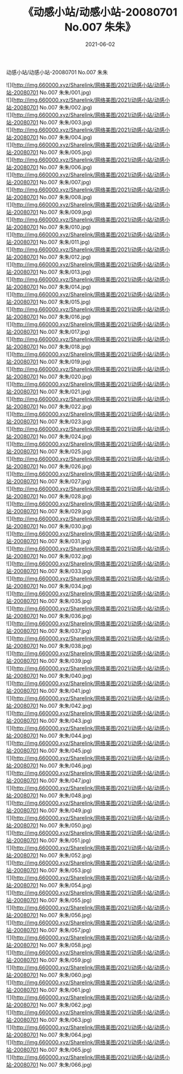 ﻿---
layout: post
title:  《动感小站/动感小站-20080701 No.007 朱朱》
date:   2021-06-02
img: http://img.660000.xyz/Sharelink/网络美图/2021/动感小站/动感小站-20080701 No.007 朱朱/000.jpg
categories: [美女, 清纯, 唯美]
---

动感小站/动感小站-20080701 No.007 朱朱

 ![](http://img.660000.xyz/Sharelink/网络美图/2021/动感小站/动感小站-20080701 No.007 朱朱/001.jpg) <br>![](http://img.660000.xyz/Sharelink/网络美图/2021/动感小站/动感小站-20080701 No.007 朱朱/002.jpg) <br>![](http://img.660000.xyz/Sharelink/网络美图/2021/动感小站/动感小站-20080701 No.007 朱朱/003.jpg) <br>![](http://img.660000.xyz/Sharelink/网络美图/2021/动感小站/动感小站-20080701 No.007 朱朱/004.jpg) <br>![](http://img.660000.xyz/Sharelink/网络美图/2021/动感小站/动感小站-20080701 No.007 朱朱/005.jpg) <br>![](http://img.660000.xyz/Sharelink/网络美图/2021/动感小站/动感小站-20080701 No.007 朱朱/006.jpg) <br>![](http://img.660000.xyz/Sharelink/网络美图/2021/动感小站/动感小站-20080701 No.007 朱朱/007.jpg) <br>![](http://img.660000.xyz/Sharelink/网络美图/2021/动感小站/动感小站-20080701 No.007 朱朱/008.jpg) <br>![](http://img.660000.xyz/Sharelink/网络美图/2021/动感小站/动感小站-20080701 No.007 朱朱/009.jpg) <br>![](http://img.660000.xyz/Sharelink/网络美图/2021/动感小站/动感小站-20080701 No.007 朱朱/010.jpg) <br>![](http://img.660000.xyz/Sharelink/网络美图/2021/动感小站/动感小站-20080701 No.007 朱朱/011.jpg) <br>![](http://img.660000.xyz/Sharelink/网络美图/2021/动感小站/动感小站-20080701 No.007 朱朱/012.jpg) <br>![](http://img.660000.xyz/Sharelink/网络美图/2021/动感小站/动感小站-20080701 No.007 朱朱/013.jpg) <br>![](http://img.660000.xyz/Sharelink/网络美图/2021/动感小站/动感小站-20080701 No.007 朱朱/014.jpg) <br>![](http://img.660000.xyz/Sharelink/网络美图/2021/动感小站/动感小站-20080701 No.007 朱朱/015.jpg) <br>![](http://img.660000.xyz/Sharelink/网络美图/2021/动感小站/动感小站-20080701 No.007 朱朱/016.jpg) <br>![](http://img.660000.xyz/Sharelink/网络美图/2021/动感小站/动感小站-20080701 No.007 朱朱/017.jpg) <br>![](http://img.660000.xyz/Sharelink/网络美图/2021/动感小站/动感小站-20080701 No.007 朱朱/018.jpg) <br>![](http://img.660000.xyz/Sharelink/网络美图/2021/动感小站/动感小站-20080701 No.007 朱朱/019.jpg) <br>![](http://img.660000.xyz/Sharelink/网络美图/2021/动感小站/动感小站-20080701 No.007 朱朱/020.jpg) <br>![](http://img.660000.xyz/Sharelink/网络美图/2021/动感小站/动感小站-20080701 No.007 朱朱/021.jpg) <br>![](http://img.660000.xyz/Sharelink/网络美图/2021/动感小站/动感小站-20080701 No.007 朱朱/022.jpg) <br>![](http://img.660000.xyz/Sharelink/网络美图/2021/动感小站/动感小站-20080701 No.007 朱朱/023.jpg) <br>![](http://img.660000.xyz/Sharelink/网络美图/2021/动感小站/动感小站-20080701 No.007 朱朱/024.jpg) <br>![](http://img.660000.xyz/Sharelink/网络美图/2021/动感小站/动感小站-20080701 No.007 朱朱/025.jpg) <br>![](http://img.660000.xyz/Sharelink/网络美图/2021/动感小站/动感小站-20080701 No.007 朱朱/026.jpg) <br>![](http://img.660000.xyz/Sharelink/网络美图/2021/动感小站/动感小站-20080701 No.007 朱朱/027.jpg) <br>![](http://img.660000.xyz/Sharelink/网络美图/2021/动感小站/动感小站-20080701 No.007 朱朱/028.jpg) <br>![](http://img.660000.xyz/Sharelink/网络美图/2021/动感小站/动感小站-20080701 No.007 朱朱/029.jpg) <br>![](http://img.660000.xyz/Sharelink/网络美图/2021/动感小站/动感小站-20080701 No.007 朱朱/030.jpg) <br>![](http://img.660000.xyz/Sharelink/网络美图/2021/动感小站/动感小站-20080701 No.007 朱朱/031.jpg) <br>![](http://img.660000.xyz/Sharelink/网络美图/2021/动感小站/动感小站-20080701 No.007 朱朱/032.jpg) <br>![](http://img.660000.xyz/Sharelink/网络美图/2021/动感小站/动感小站-20080701 No.007 朱朱/033.jpg) <br>![](http://img.660000.xyz/Sharelink/网络美图/2021/动感小站/动感小站-20080701 No.007 朱朱/034.jpg) <br>![](http://img.660000.xyz/Sharelink/网络美图/2021/动感小站/动感小站-20080701 No.007 朱朱/035.jpg) <br>![](http://img.660000.xyz/Sharelink/网络美图/2021/动感小站/动感小站-20080701 No.007 朱朱/036.jpg) <br>![](http://img.660000.xyz/Sharelink/网络美图/2021/动感小站/动感小站-20080701 No.007 朱朱/037.jpg) <br>![](http://img.660000.xyz/Sharelink/网络美图/2021/动感小站/动感小站-20080701 No.007 朱朱/038.jpg) <br>![](http://img.660000.xyz/Sharelink/网络美图/2021/动感小站/动感小站-20080701 No.007 朱朱/039.jpg) <br>![](http://img.660000.xyz/Sharelink/网络美图/2021/动感小站/动感小站-20080701 No.007 朱朱/040.jpg) <br>![](http://img.660000.xyz/Sharelink/网络美图/2021/动感小站/动感小站-20080701 No.007 朱朱/041.jpg) <br>![](http://img.660000.xyz/Sharelink/网络美图/2021/动感小站/动感小站-20080701 No.007 朱朱/042.jpg) <br>![](http://img.660000.xyz/Sharelink/网络美图/2021/动感小站/动感小站-20080701 No.007 朱朱/043.jpg) <br>![](http://img.660000.xyz/Sharelink/网络美图/2021/动感小站/动感小站-20080701 No.007 朱朱/044.jpg) <br>![](http://img.660000.xyz/Sharelink/网络美图/2021/动感小站/动感小站-20080701 No.007 朱朱/045.jpg) <br>![](http://img.660000.xyz/Sharelink/网络美图/2021/动感小站/动感小站-20080701 No.007 朱朱/046.jpg) <br>![](http://img.660000.xyz/Sharelink/网络美图/2021/动感小站/动感小站-20080701 No.007 朱朱/047.jpg) <br>![](http://img.660000.xyz/Sharelink/网络美图/2021/动感小站/动感小站-20080701 No.007 朱朱/048.jpg) <br>![](http://img.660000.xyz/Sharelink/网络美图/2021/动感小站/动感小站-20080701 No.007 朱朱/049.jpg) <br>![](http://img.660000.xyz/Sharelink/网络美图/2021/动感小站/动感小站-20080701 No.007 朱朱/050.jpg) <br>![](http://img.660000.xyz/Sharelink/网络美图/2021/动感小站/动感小站-20080701 No.007 朱朱/051.jpg) <br>![](http://img.660000.xyz/Sharelink/网络美图/2021/动感小站/动感小站-20080701 No.007 朱朱/052.jpg) <br>![](http://img.660000.xyz/Sharelink/网络美图/2021/动感小站/动感小站-20080701 No.007 朱朱/053.jpg) <br>![](http://img.660000.xyz/Sharelink/网络美图/2021/动感小站/动感小站-20080701 No.007 朱朱/054.jpg) <br>![](http://img.660000.xyz/Sharelink/网络美图/2021/动感小站/动感小站-20080701 No.007 朱朱/055.jpg) <br>![](http://img.660000.xyz/Sharelink/网络美图/2021/动感小站/动感小站-20080701 No.007 朱朱/056.jpg) <br>![](http://img.660000.xyz/Sharelink/网络美图/2021/动感小站/动感小站-20080701 No.007 朱朱/057.jpg) <br>![](http://img.660000.xyz/Sharelink/网络美图/2021/动感小站/动感小站-20080701 No.007 朱朱/058.jpg) <br>![](http://img.660000.xyz/Sharelink/网络美图/2021/动感小站/动感小站-20080701 No.007 朱朱/059.jpg) <br>![](http://img.660000.xyz/Sharelink/网络美图/2021/动感小站/动感小站-20080701 No.007 朱朱/060.jpg) <br>![](http://img.660000.xyz/Sharelink/网络美图/2021/动感小站/动感小站-20080701 No.007 朱朱/061.jpg) <br>![](http://img.660000.xyz/Sharelink/网络美图/2021/动感小站/动感小站-20080701 No.007 朱朱/062.jpg) <br>![](http://img.660000.xyz/Sharelink/网络美图/2021/动感小站/动感小站-20080701 No.007 朱朱/063.jpg) <br>![](http://img.660000.xyz/Sharelink/网络美图/2021/动感小站/动感小站-20080701 No.007 朱朱/064.jpg) <br>![](http://img.660000.xyz/Sharelink/网络美图/2021/动感小站/动感小站-20080701 No.007 朱朱/065.jpg) <br>![](http://img.660000.xyz/Sharelink/网络美图/2021/动感小站/动感小站-20080701 No.007 朱朱/066.jpg) <br>